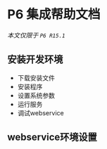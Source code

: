 # P6 集成帮助文档

*本文仅限于 `P6 R15.1`*

## 安装开发环境

- 下载安装文件
- 安装程序
- 设置系统参数
- 运行服务
- 调试webservice

## webservice环境设置

